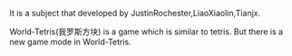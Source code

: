 It is a subject that developed by JustinRochester,LiaoXiaolin,Tianjx.

World-Tetris(我罗斯方块) is a game which is similar to tetris. But there is a new game mode in World-Tetris.
